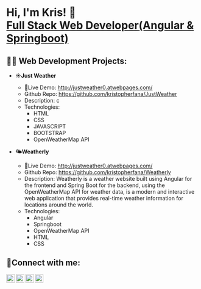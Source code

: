 <h1>Hi, I'm Kris! 📍<br/><a href="https://github.com/kristopherfana">Full Stack Web Developer(Angular & Springboot)</a>

<h2>👨‍💻 Web Development Projects:</h2>

- <b>☀️Just Weather</b>
  - 🔗Live Demo: http://justweather0.atwebpages.com/
  - Github Repo: https://github.com/kristopherfana/JustWeather
  - Description: c
  - Technologies:
    - HTML
    - CSS
    - JAVASCRIPT
    - BOOTSTRAP
    - OpenWeatherMap API
  
  
- <b>🌤️Weatherly</b>
  - 🔗Live Demo: http://justweather0.atwebpages.com/
  - Github Repo: https://github.com/kristopherfana/Weatherly
  - Description: Weatherly is a weather website built using Angular for the frontend and Spring Boot for the backend, using the OpenWeatherMap API for weather data, is a modern and interactive web application that provides real-time weather information for locations around the world.
  - Technologies: 
    - Angular
    - Springboot
    - OpenWeatherMap API
    - HTML
    - CSS
 
<h2>🔗Connect with me:</h2>

[<img align="left" alt="kristopherfana | YouTube" width="22px" src="https://cdn.jsdelivr.net/npm/simple-icons@v3/icons/youtube.svg" />][youtube]
[<img align="left" alt="KristopherFana | Twitter" width="22px" src="https://cdn.jsdelivr.net/npm/simple-icons@v3/icons/twitter.svg" />][twitter]
[<img align="left" alt="KristopherFana | LinkedIn" width="22px" src="https://cdn.jsdelivr.net/npm/simple-icons@v3/icons/linkedin.svg" />][linkedin]
[<img align="left" alt="KristopherFana | Instagram" width="22px" src="https://cdn.jsdelivr.net/npm/simple-icons@v3/icons/instagram.svg" />][instagram]

[twitter]: https://twitter.com/joshmadakor
[youtube]: https://www.youtube.com/c/joshmadakor
[instagram]: https://www.instagram.com/joshmadakor/
[linkedin]: https://linkedin.com/in/joshmadakor

<!--
**kristopherfana/kristopherfana** is a ✨ _special_ ✨ repository because its `README.md` (this file) appears on your GitHub profile.

Here are some ideas to get you started:

- 🔭 I’m currently working on ...
- 🌱 I’m currently learning ...
- 👯 I’m looking to collaborate on ...
- 🤔 I’m looking for help with ...
- 💬 Ask me about ...
- 📫 How to reach me: ...
- 😄 Pronouns: ...
- ⚡ Fun fact: ...
-->
